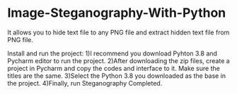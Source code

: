 # Image-Steganography-With-Python
It allows you to hide text file to any PNG file and extract hidden text file from PNG file.

Install and run the project:
1)I recommend you download Pyhton 3.8 and Pycharm editor to run the project.
2)After downloading the zip files, create a project in Pycharm and copy the codes and interface to it. Make sure the titles are the same.
3)Select the Python 3.8 you downloaded as the base in the project.
4)Finally, run Steganography Completed.
